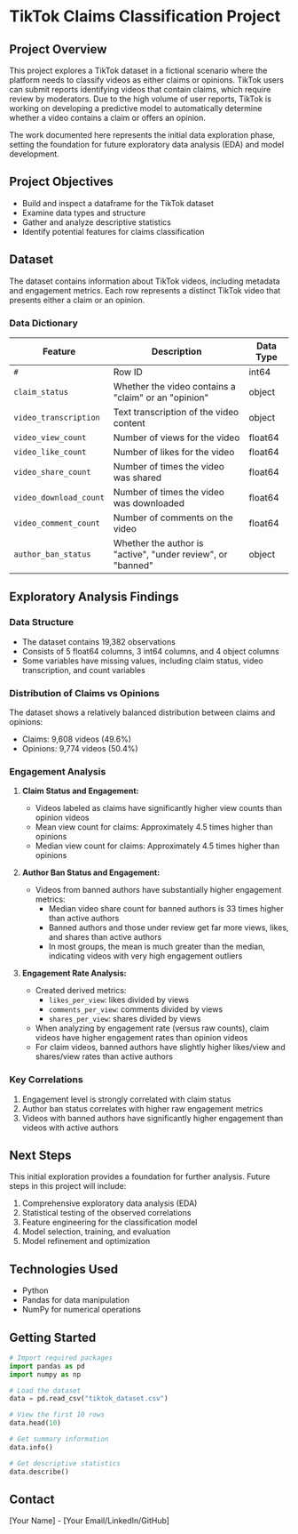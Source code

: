 # TikTok Claims Classification Project

## Project Overview
This project explores a TikTok dataset in a fictional scenario where the platform needs to classify videos as either claims or opinions. TikTok users can submit reports identifying videos that contain claims, which require review by moderators. Due to the high volume of user reports, TikTok is working on developing a predictive model to automatically determine whether a video contains a claim or offers an opinion.

The work documented here represents the initial data exploration phase, setting the foundation for future exploratory data analysis (EDA) and model development.

## Project Objectives
- Build and inspect a dataframe for the TikTok dataset
- Examine data types and structure
- Gather and analyze descriptive statistics
- Identify potential features for claims classification

## Dataset
The dataset contains information about TikTok videos, including metadata and engagement metrics. Each row represents a distinct TikTok video that presents either a claim or an opinion.

### Data Dictionary

| Feature | Description | Data Type |
|---------|-------------|-----------|
| `#` | Row ID | int64 |
| `claim_status` | Whether the video contains a "claim" or an "opinion" | object |
| `video_transcription` | Text transcription of the video content | object |
| `video_view_count` | Number of views for the video | float64 |
| `video_like_count` | Number of likes for the video | float64 |
| `video_share_count` | Number of times the video was shared | float64 |
| `video_download_count` | Number of times the video was downloaded | float64 |
| `video_comment_count` | Number of comments on the video | float64 |
| `author_ban_status` | Whether the author is "active", "under review", or "banned" | object |

## Exploratory Analysis Findings

### Data Structure
- The dataset contains 19,382 observations
- Consists of 5 float64 columns, 3 int64 columns, and 4 object columns
- Some variables have missing values, including claim status, video transcription, and count variables

### Distribution of Claims vs Opinions
The dataset shows a relatively balanced distribution between claims and opinions:
- Claims: 9,608 videos (49.6%)
- Opinions: 9,774 videos (50.4%)

### Engagement Analysis
1. **Claim Status and Engagement:**
   - Videos labeled as claims have significantly higher view counts than opinion videos
   - Mean view count for claims: Approximately 4.5 times higher than opinions
   - Median view count for claims: Approximately 4.5 times higher than opinions

2. **Author Ban Status and Engagement:**
   - Videos from banned authors have substantially higher engagement metrics:
     - Median video share count for banned authors is 33 times higher than active authors
     - Banned authors and those under review get far more views, likes, and shares than active authors
     - In most groups, the mean is much greater than the median, indicating videos with very high engagement outliers

3. **Engagement Rate Analysis:**
   - Created derived metrics:
     - `likes_per_view`: likes divided by views
     - `comments_per_view`: comments divided by views
     - `shares_per_view`: shares divided by views
   - When analyzing by engagement rate (versus raw counts), claim videos have higher engagement rates than opinion videos
   - For claim videos, banned authors have slightly higher likes/view and shares/view rates than active authors

### Key Correlations
1. Engagement level is strongly correlated with claim status
2. Author ban status correlates with higher raw engagement metrics
3. Videos with banned authors have significantly higher engagement than videos with active authors

## Next Steps
This initial exploration provides a foundation for further analysis. Future steps in this project will include:
1. Comprehensive exploratory data analysis (EDA)
2. Statistical testing of the observed correlations
3. Feature engineering for the classification model
4. Model selection, training, and evaluation
5. Model refinement and optimization

## Technologies Used
- Python
- Pandas for data manipulation
- NumPy for numerical operations

## Getting Started
```python
# Import required packages
import pandas as pd
import numpy as np

# Load the dataset
data = pd.read_csv("tiktok_dataset.csv")

# View the first 10 rows
data.head(10)

# Get summary information
data.info()

# Get descriptive statistics
data.describe()
```

## Contact
[Your Name] - [Your Email/LinkedIn/GitHub]
